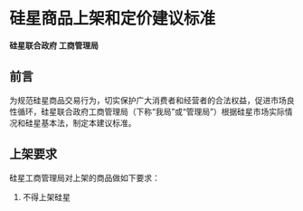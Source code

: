 # 硅星商品上架和定价建议标准

**硅星联合政府 工商管理局**

## 前言

为规范硅星商品交易行为，切实保护广大消费者和经营者的合法权益，促进市场良性循环，硅星联合政府工商管理局（下称“我局”或“管理局”）根据硅星市场实际情况和硅星基本法，制定本建议标准。

## 上架要求

硅星工商管理局对上架的商品做如下要求：

1. 不得上架硅星
